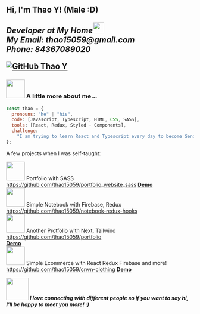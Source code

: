 <h2> Hi, I'm Thao Y! (Male :D)
<p><em>Developer at My Home</a><img src="https://media.giphy.com/media/WUlplcMpOCEmTGBtBW/giphy.gif" width="30"><br> My Email: thao15059@gmail.com <br>Phone: 84367089020
</em></p>

[![GitHub Thao Y](https://img.shields.io/github/followers/thao15059?label=follow&style=social)](https://github.com/thao15059)

### <img src="https://media.giphy.com/media/VgCDAzcKvsR6OM0uWg/giphy.gif" width="50"> A little more about me...

```javascript
const thao = {
  pronouns: "he" | "his",
  code: [Javascript, Typescript, HTML, CSS, SASS],
  tools: [React, Redux, Styled - Components],
  challenge:
    "I am trying to learn React and Typescript every day to become Senior Front End Developer",
};
```

A few projects when I was self-taught:

<img src="https://media.giphy.com/media/XFqEueAedJzq6lq0ru/giphy.gif" width="50"> Portfolio with SASS https://github.com/thao15059/portfolio_website_sass <b><a href="https://thao15059.github.io/portfolio_website_sass/">Demo</a></b><br>
<img src="https://media.giphy.com/media/XFqEueAedJzq6lq0ru/giphy.gif" width="50"> Simple Notebook with Firebase, Redux https://github.com/thao15059/notebook-redux-hooks <br>
<img src="https://media.giphy.com/media/XFqEueAedJzq6lq0ru/giphy.gif" width="50"> Another Protfolio with Next, Tailwind https://github.com/thao15059/portfolio <br> <b><a href="https://portfolio-thao15059.vercel.app/">Demo</a></b><br>
<img src="https://media.giphy.com/media/XFqEueAedJzq6lq0ru/giphy.gif" width="50"> Simple Ecommerce with React Redux Firebase and more! https://github.com/thao15059/crwn-clothing <b><a href="https://crwn-clothing-live-thao.herokuapp.com/">Demo</a><br>


<img src="https://media.giphy.com/media/LnQjpWaON8nhr21vNW/giphy.gif" width="60"> <em><b>I love connecting with different people</b> so if you want to say <b>hi, I'll be happy to meet you more!</b> :)</em>
